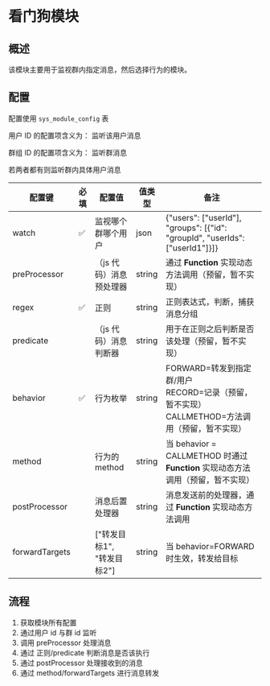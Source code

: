 # 看门狗模块

## 概述

该模块主要用于监视群内指定消息，然后选择行为的模块。

## 配置

配置使用 `sys_module_config` 表

用户 ID 的配置项含义为： 监听该用户消息

群组 ID 的配置项含义为： 监听群消息

若两者都有则监听群内具体用户消息

| 配置键          | 必填 | 配置值                     | 值类型 | 备注                                                         |
| --------------- | ---- | -------------------------- | ------ | ------------------------------------------------------------ |
| watch           | ✅   | 监视哪个群哪个用户         | json   | {"users": ["userId"], "groups": [{"id": "groupId", "userIds": ["userId1"]}]} |
| preProcessor   |      | （js 代码）消息预处理器    | string | 通过 **Function** 实现动态方法调用（预留，暂不实现）         |
| regex           | ✅    | 正则                       | string | 正则表达式，判断，捕获消息分组                               |
| predicate       |      | （js 代码）消息判断器      | string | 用于在正则之后判断是否该处理（预留，暂不实现） |
| behavior        | ✅    | 行为枚举                   | string | FORWARD=转发到指定群/用户<br />RECORD=记录（预留，暂不实现）<br />CALLMETHOD=方法调用（预留，暂不实现） |
| method          |      | 行为的 method              | string | 当 behavior = CALLMETHOD 时通过 **Function** 实现动态方法调用（预留，暂不实现） |
| postProcessor  |      | 消息后置处理器             | string | 消息发送前的处理器，通过 **Function** 实现动态方法调用       |
| forwardTargets |      | ["转发目标1", "转发目标2"] | string | 当  behavior=FORWARD 时生效，转发给目标                      |

## 流程

1. 获取模块所有配置
2. 通过用户 id 与群 id 监听
3. 调用 preProcessor 处理消息
4. 通过 正则/predicate 判断消息是否该执行
5. 通过 postProcessor 处理接收到的消息
6. 通过 method/forwardTargets 进行消息转发
